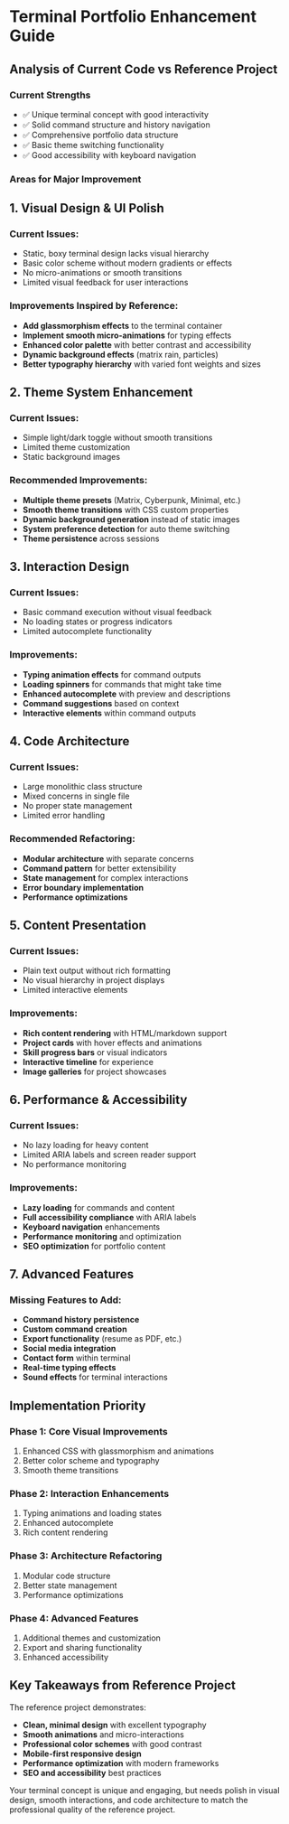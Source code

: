 # Terminal Portfolio Enhancement Guide

## Analysis of Current Code vs Reference Project

### Current Strengths
- ✅ Unique terminal concept with good interactivity
- ✅ Solid command structure and history navigation
- ✅ Comprehensive portfolio data structure
- ✅ Basic theme switching functionality
- ✅ Good accessibility with keyboard navigation

### Areas for Major Improvement

## 1. **Visual Design & UI Polish**

### Current Issues:
- Static, boxy terminal design lacks visual hierarchy
- Basic color scheme without modern gradients or effects
- No micro-animations or smooth transitions
- Limited visual feedback for user interactions

### Improvements Inspired by Reference:
- **Add glassmorphism effects** to the terminal container
- **Implement smooth micro-animations** for typing effects
- **Enhanced color palette** with better contrast and accessibility
- **Dynamic background effects** (matrix rain, particles)
- **Better typography hierarchy** with varied font weights and sizes

## 2. **Theme System Enhancement**

### Current Issues:
- Simple light/dark toggle without smooth transitions
- Limited theme customization
- Static background images

### Recommended Improvements:
- **Multiple theme presets** (Matrix, Cyberpunk, Minimal, etc.)
- **Smooth theme transitions** with CSS custom properties
- **Dynamic background generation** instead of static images
- **System preference detection** for auto theme switching
- **Theme persistence** across sessions

## 3. **Interaction Design**

### Current Issues:
- Basic command execution without visual feedback
- No loading states or progress indicators
- Limited autocomplete functionality

### Improvements:
- **Typing animation effects** for command outputs
- **Loading spinners** for commands that might take time
- **Enhanced autocomplete** with preview and descriptions
- **Command suggestions** based on context
- **Interactive elements** within command outputs

## 4. **Code Architecture**

### Current Issues:
- Large monolithic class structure
- Mixed concerns in single file
- No proper state management
- Limited error handling

### Recommended Refactoring:
- **Modular architecture** with separate concerns
- **Command pattern** for better extensibility
- **State management** for complex interactions
- **Error boundary implementation**
- **Performance optimizations**

## 5. **Content Presentation**

### Current Issues:
- Plain text output without rich formatting
- No visual hierarchy in project displays
- Limited interactive elements

### Improvements:
- **Rich content rendering** with HTML/markdown support
- **Project cards** with hover effects and animations
- **Skill progress bars** or visual indicators
- **Interactive timeline** for experience
- **Image galleries** for project showcases

## 6. **Performance & Accessibility**

### Current Issues:
- No lazy loading for heavy content
- Limited ARIA labels and screen reader support
- No performance monitoring

### Improvements:
- **Lazy loading** for commands and content
- **Full accessibility compliance** with ARIA labels
- **Keyboard navigation** enhancements
- **Performance monitoring** and optimization
- **SEO optimization** for portfolio content

## 7. **Advanced Features**

### Missing Features to Add:
- **Command history persistence**
- **Custom command creation**
- **Export functionality** (resume as PDF, etc.)
- **Social media integration**
- **Contact form** within terminal
- **Real-time typing effects**
- **Sound effects** for terminal interactions

## Implementation Priority

### Phase 1: Core Visual Improvements
1. Enhanced CSS with glassmorphism and animations
2. Better color scheme and typography
3. Smooth theme transitions

### Phase 2: Interaction Enhancements
1. Typing animations and loading states
2. Enhanced autocomplete
3. Rich content rendering

### Phase 3: Architecture Refactoring
1. Modular code structure
2. Better state management
3. Performance optimizations

### Phase 4: Advanced Features
1. Additional themes and customization
2. Export and sharing functionality
3. Enhanced accessibility

## Key Takeaways from Reference Project

The reference project demonstrates:
- **Clean, minimal design** with excellent typography
- **Smooth animations** and micro-interactions
- **Professional color schemes** with good contrast
- **Mobile-first responsive design**
- **Performance optimization** with modern frameworks
- **SEO and accessibility** best practices

Your terminal concept is unique and engaging, but needs polish in visual design, smooth interactions, and code architecture to match the professional quality of the reference project.